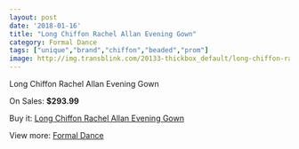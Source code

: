 ```yaml
---
layout: post
date: '2018-01-16'
title: "Long Chiffon Rachel Allan Evening Gown"
category: Formal Dance
tags: ["unique","brand","chiffon","beaded","prom"]
image: http://img.transblink.com/20133-thickbox_default/long-chiffon-rachel-allan-evening-gown.jpg
---
```

Long Chiffon Rachel Allan Evening Gown

On Sales: **$293.99**
<a href="https://www.transblink.com/en/formal-dance/6344-long-chiffon-rachel-allan-evening-gown.html"><amp-img layout="responsive" width="600" height="600" src="//img.transblink.com/20133-thickbox_default/long-chiffon-rachel-allan-evening-gown.jpg" alt="Long Chiffon Rachel Allan Evening Gown 0" /></a>
<a href="https://www.transblink.com/en/formal-dance/6344-long-chiffon-rachel-allan-evening-gown.html"><amp-img layout="responsive" width="600" height="600" src="//img.transblink.com/20134-thickbox_default/long-chiffon-rachel-allan-evening-gown.jpg" alt="Long Chiffon Rachel Allan Evening Gown 1" /></a>

Buy it: [Long Chiffon Rachel Allan Evening Gown](https://www.transblink.com/en/formal-dance/6344-long-chiffon-rachel-allan-evening-gown.html "Long Chiffon Rachel Allan Evening Gown")

View more: [Formal Dance](https://www.transblink.com/en/6-formal-dance "Formal Dance")